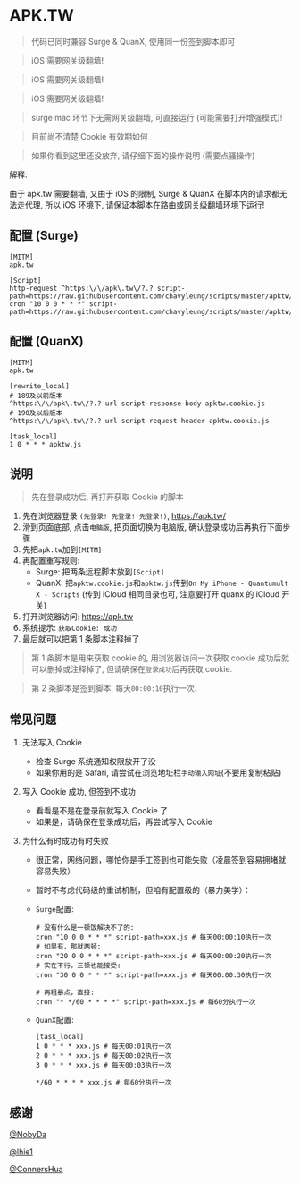 # APK.TW

> 代码已同时兼容 Surge & QuanX, 使用同一份签到脚本即可

> iOS 需要网关级翻墙!

> iOS 需要网关级翻墙!

> iOS 需要网关级翻墙!

> surge mac 环节下无需网关级翻墙, 可直接运行 (可能需要打开增强模式)!

> 目前尚不清楚 Cookie 有效期如何

> 如果你看到这里还没放弃, 请仔细下面的操作说明 (需要点骚操作)

解释:

由于 apk.tw 需要翻墙, 又由于 iOS 的限制, Surge & QuanX 在脚本内的请求都无法走代理, 所以 iOS 环境下, 请保证本脚本在路由或网关级翻墙环境下运行!

## 配置 (Surge)

```properties
[MITM]
apk.tw

[Script]
http-request ^https:\/\/apk\.tw\/?.? script-path=https://raw.githubusercontent.com/chavyleung/scripts/master/apktw/apktw.cookie.js
cron "10 0 0 * * *" script-path=https://raw.githubusercontent.com/chavyleung/scripts/master/apktw/apktw.js
```

## 配置 (QuanX)

```properties
[MITM]
apk.tw

[rewrite_local]
# 189及以前版本
^https:\/\/apk\.tw\/?.? url script-response-body apktw.cookie.js
# 190及以后版本
^https:\/\/apk\.tw\/?.? url script-request-header apktw.cookie.js

[task_local]
1 0 * * * apktw.js
```

## 说明

> 先在登录成功后, 再打开获取 Cookie 的脚本

1. 先在浏览器登录 `(先登录! 先登录! 先登录!)`, https://apk.tw/
2. 滑到页面底部, 点击`电脑版`, 把页面切换为电脑版, 确认登录成功后再执行下面步骤
3. 先把`apk.tw`加到`[MITM]`
4. 再配置重写规则:
   - Surge: 把两条远程脚本放到`[Script]`
   - QuanX: 把`apktw.cookie.js`和`apktw.js`传到`On My iPhone - Quantumult X - Scripts` (传到 iCloud 相同目录也可, 注意要打开 quanx 的 iCloud 开关)
5. 打开浏览器访问: https://apk.tw
6. 系统提示: `获取Cookie: 成功`
7. 最后就可以把第 1 条脚本注释掉了

> 第 1 条脚本是用来获取 cookie 的, 用浏览器访问一次获取 cookie 成功后就可以删掉或注释掉了, 但请确保在`登录成功`后再获取 cookie.

> 第 2 条脚本是签到脚本, 每天`00:00:10`执行一次.

## 常见问题

1. 无法写入 Cookie

   - 检查 Surge 系统通知权限放开了没
   - 如果你用的是 Safari, 请尝试在浏览地址栏`手动输入网址`(不要用复制粘贴)

2. 写入 Cookie 成功, 但签到不成功

   - 看看是不是在登录前就写入 Cookie 了
   - 如果是，请确保在登录成功后，再尝试写入 Cookie

3. 为什么有时成功有时失败

   - 很正常，网络问题，哪怕你是手工签到也可能失败（凌晨签到容易拥堵就容易失败）
   - 暂时不考虑代码级的重试机制，但咱有配置级的（暴力美学）：

   - `Surge`配置:

     ```properties
     # 没有什么是一顿饭解决不了的:
     cron "10 0 0 * * *" script-path=xxx.js # 每天00:00:10执行一次
     # 如果有，那就两顿:
     cron "20 0 0 * * *" script-path=xxx.js # 每天00:00:20执行一次
     # 实在不行，三顿也能接受:
     cron "30 0 0 * * *" script-path=xxx.js # 每天00:00:30执行一次

     # 再粗暴点，直接:
     cron "* */60 * * * *" script-path=xxx.js # 每60分执行一次
     ```

   - `QuanX`配置:

     ```properties
     [task_local]
     1 0 * * * xxx.js # 每天00:01执行一次
     2 0 * * * xxx.js # 每天00:02执行一次
     3 0 * * * xxx.js # 每天00:03执行一次

     */60 * * * * xxx.js # 每60分执行一次
     ```

## 感谢

[@NobyDa](https://github.com/NobyDa)

[@lhie1](https://github.com/lhie1)

[@ConnersHua](https://github.com/ConnersHua)
